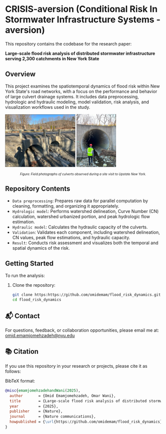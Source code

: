 # CRISIS-aversion (Conditional Risk In Stormwater Infrastructure Systems - aversion)

This repository contains the codebase for the research paper:

**Large-scale flood risk analysis of distributed stormwater infrastructure serving 2,300 catchments in New York State**

## Overview

This project examines the spatiotemporal dynamics of flood risk within New York State's road networks, with a focus on the performance and behavior of large culvert drainage systems. It includes data preprocessing, hydrologic and hydraulic modeling, model validation, risk analysis, and visualization workflows used in the study.

<p float="left">
  <img src="Image/culvert_2.jpg" alt="Culvert 1" width="45%" />
  <img src="Image/culvert_1.jpg" alt="Culvert 2" width="25.5%" />
</p>
<p style="text-align: center; font-style: italic; font-size: 10px;">
  Figure: Field photographs of culverts observed during a site visit to Upstate New York.
</p>

<!--## Website:
The results of this study are visually hosted on 👉 [https://omidemam.github.io/flood_risk_dynamics.github.io/](https://omidemam.github.io/flood_risk_dynamics.github.io/) -->

## Repository Contents

- `Data preprocessing`: Prepares raw data for parallel computation by cleaning, formatting, and organizing it appropriately.
- `Hydrologic model`: Performs watershed delineation, Curve Number (CN) calculation, watershed urbanized portion, and peak hydrologic flow estimation.
- `Hydraulic model`: Calculates the hydraulic capacity of the culverts.
- `Validation`:  Validates each component, including watershed delineation, CN values, peak flow estimations, and hydraulic capacity.
- `Result`: Conducts risk assessment and visualizes both the temporal and spatial dynamics of the risk.

<!-- ## Data Access

### Input and Output Data

<!--All input and output files required to run the code are hosted on **Zenodo**:

📁 **Zenodo DOI**: [10.5281/zenodo.15306498](https://doi.org/10.5281/zenodo.15306498)

Download and extract the files to the appropriate directories as outlined in the documentation within the repository. 


 ## 🗺️ Geospatial Datasets Used

The following datasets were utilized in this study:

| **Dataset Name** | **Reference** | **Usage / Description** |
|------------------|----------------|--------------------------|
| Culvert inventory | NYSDOT (2023) | Culvert identification, geometry, and structural attributes. |
| 1-m and 10-m Digital Elevation Models (DEMs) | USGS (2021) | Watershed delineation and morphological feature extraction. |
| Hydrologic Unit Code 12 (HUC 12) | NYS Department of State (2022) | Parallelization units for delineation and analysis. |
| Streets, Railroads, and Streams | NYS ITS (2023) | Used to identify crossings and refine stream networks. |
| Historical and Projected Precipitation Intensity-Duration-Frequency (IDF) Analyses | NOAA (2015); DeGaetano (2017) | For historical and future extreme precipitation estimation. |
| Historical and Projected Land Cover | Dewitz (2023); Sohl (2018) | For curve number map generation. |
| Hydrologic Soil Group (HSG) | Esri (2022) | For CN map derivation. |
| Curve Number Map Product | Jaafar (2019) | Used for inter-product comparison. |
| USGS Discharge Gages | Hodson (2023) | For validating watershed delineation and discharge computations. |

For detailed dataset descriptions, see **Table 1, Section 1** of the supplementary material.

---

📁 **Figshare DOI**: *Will be added after the paper publication*  -->

## Getting Started

To run the analysis:

1. Clone the repository:
   ```bash
   git clone https:https://github.com/omidemam/flood_risk_dynamics.git
   cd flood_risk_dynamics

## 📬 Contact

For questions, feedback, or collaboration opportunities, please email me at: [omid.emamjomehzadeh@nyu.edu](mailto:omid.emamjomehzadeh@nyu.edu)


   
## 📚 Citation

If you use this repository in your research or projects, please cite it as follows:

BibTeX format:

```bibtex
@misc{emamjomehzadehandWani(2025),
  author       = {Omid Emamjomehzadeh, Omar Wani},
  title        = {Large-scale flood risk analysis of distributed stormwater infrastructure serving 2,300 catchments in New York State},
  year         = {2025},
  publisher    = {Nature},
  journal      = {Nature communications},
  howpublished = {\url{https://github.com/omidemam/flood_risk_dynamics}},
}
